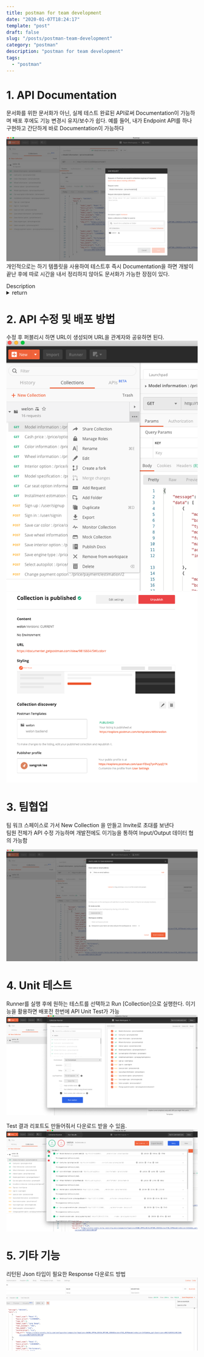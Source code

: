 ```yaml
---
title: postman for team development
date: "2020-01-07T18:24:17"
template: "post"
draft: false
slug: "/posts/postman-team-development"
category: "postman"
description: "postman for team development"
tags:
  - "postman"
---
```


# 1. API Documentation
문서화를 위한 문서화가 아닌, 실제 테스트 완료된 API로써 Documentation이 가능하며 배포 후에도 기능 변경시 
유지/보수가 쉽다.
예를 들어, 내가 Endpoint API를 하나 구현하고 간단하게 바로 Documentation이 가능하다

![save_api](../img/save_api.png)
개인적으로는 하기 템플릿을 사용하여 테스트후 즉시 Documentation을 하면 개발이 끝난 후에 따로 시간을 내서 정리하지 않아도
문서화가 가능한 장점이 있다.

<dl>
Description
<details>
 <summary>return</summary>

```js
some notes
```
</details>

</dl>

# 2. API 수정 및 배포 방법
수정 후 퍼블리시 하면 URL이 생성되며 URL을 관계자와 공유하면 된다.
![postman_deploy](../img/postman_deploy.png)
![published_collection](../img/published_collection.png)

# 3. 팀협업 
팀 워크 스페이스로 가서 New Collection 을 만들고 Invite로 초대를 보낸다<br>
팀원 전체가 API 수정 가능하며 개발전에도 이기능을 통하여 Input/Output 데이터 협의 가능함

![postman_invite](../img/postman_invite.png)

# 4. Unit 테스트
Runner를 실행 후에 원하는 테스트를 선택하고 Run [Collection]으로 실행한다.
이기능을 활용하면 배포전 한번에 API Unit Test가 가능
![post_man_unittest](../img/postman_unittest.png)

Test 결과 리포트도 만들어줘서 다운로드 받을 수 있음.
![post_man_unittest](../img/export_result.png)

# 5. 기타 기능
리턴된 Json 타입이 필요한 Response 다운로드 방법
![save_response_file](../img/save_response_file.png)


